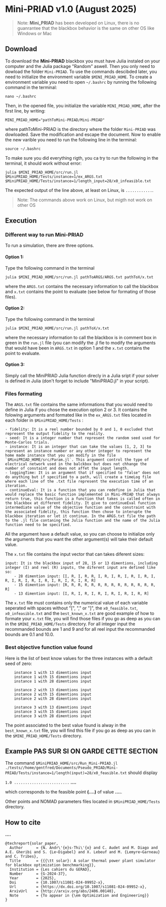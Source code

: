 # Mini-PRIAD v1.0 (August 2025)

> Note: **Mini_PRIAD** has been developed on Linux, there is no guanrantee that the blackbox behavior is the same on other OS like Windows or Mac

## Download
To download the **Mini-PRIAD** blackbox you must have Julia instaled on your computer and the Julia package "Random" aswell. Then you only need to dowload the folder `Mini-PRIAD`. To use the commands descibded later, you need to initialize the environment variable  `$MINI_PRIAD_HOME`. To create a environment variable you need to open `~/.bashrc` by running the following command in the terminal:
```
nano ~/.bashrc
```
Then, in the opened file, you initialize the variable `MINI_PRIAD_HOME`, after the first line, by writing:
```
MINI_PRIAD_HOME="pathToMini-PRIAD/Mini-PRIAD"
```
where pathToMini-PRIAD is the directory where the folder `Mini-PRIAD` was dowloaded. Save the modification and escape the document. Now to enable the new varible you need to run the following line in the terminal:
```
source ~/.bashrc
```
To make sure you did everything rigth, you ca try to run the following in the terminal, it should work without error:
```
julia $MINI_PRIAD_HOME/src/run.jl $MiniPRIAD_HOME/Tests/instance=1/ex_ARGS.txt $MiniPRIAD_HOME/Tests/instance=1/length_input=28/x0_infeasible.txt
```
The expected output of the line above, at least on Linux, is `............`.
> Note: The commands above work on Linux, but migth not work on other OS
## Execution
### Different way to run Mini-PRIAD
To run a simulation, there are three options.

#### Option 1:

Type the following command in the terminal
```
julia $MINI_PRIAD_HOME/src/run.jl pathToARGS/ARGS.txt pathToX/x.txt
```
where the `ARGS.txt` contains the necessary information to call the blackbox and `x.txt` contains the point to evaluate (see below for formating of those files).

#### Option 2:

Type the following command in the terminal
```
julia $MINI_PRIAD_HOME/src/run.jl pathToX/x.txt
```
where the necessary information to call the blackbox is in comment box in green in the `run.jl` file (you can modify the .jl fie to modify the arguments that would have been in `ARGS.txt` in option 1 and the `x.txt` contains the point to evaluate.

#### Option 3:

Simply call the MiniPRIAD Julia function direcly in a Julia sript if your solver is defined in Julia (don't forget to include "MiniPRIAD.jl" in your script).

### Files formating
The `ARGS.txt` file contains the same informations that you would need to define in Julia if you chose the execution option 2 or 3. It contains the folowing arguments and formated like in the `ex_ARGS.txt` files located in each folder in `$MiniPRIAD_HOME/Tests` : 
```
- fidelity: It is a reel number bounded by 0 and 1, 0 excluded that represent the output fidelity to the reality.
- seed: It is a integer number that represent the random seed used for Monte-Carlos trials.
- instance: It is an integer that can take the values [1, 2, 3] to represent an instance number or any other integer to represent the home made instance that you can modify in the file `$MiniPRIAD_HOME/src/Param.jl`. This argument control the type of electrical network used in the balckbox but does not chhange the number of constaint and does not affet the input length.
- loggingTime: It is an argument that if specified to "false" does not do anything but if specified to a path, will create a timeLog file where each line of the .txt file represent the execution time of an iteration.
- continueEval: It is a function that you can redefine in Julia that would replace the basic function implemented in Mini-PRIAD that always return true, this function is a function that takes is called often in the blackbox at different fidelity. It give to continueEval function intermediate value of the objective function and the constraint with the associated fidelity, this function then chose to interupte the blackbox iteration or let it continue. In the ARGS.txt file the path to the .jl file contaning the Julia function and the name of the Julia function need to be specified.
```
All the argument have a default value, so you can choose to initialize only the arguments that you want the other argument(s) will take their default value.

The `x.txt` file contains the input vector that can takes diferent sizes:
```
input: It is the blackbox input of 28, 15 or 13 dimentions, including integer (I) and reel (R) inputs, the diferent input are defined like so:
	- 28 dimention input: [I, R, I, R, R, I, R, I, R, I, R, I, R, I, R, I, R, I, R, I, R, I, R, I, R, I, R, R]
	- 15 dimention input: [R, R, R, R, R, R, R, R, R, R, R, R, R, R, R]
	- 13 dimention input: [I, R, I, R, I, R, I, R, I, R, I, R, R]
```
The `x.txt` file must contains only the numerical value of each variable seperated with spaces without "[", "," or "]", the `x0_feasible.txt`, `x0_infeasible.txt` and the `best_known_x.txt` are good example of how to formate your `x.txt` file, you will find those files if you go as deep as you can in the `$MINI_PRIAD_HOME/Tests` directory.
For all integer input the recommanded bounds are 1 and 9 and for all reel input the recommanded bounds are 0.1 and 10.0.  

### Best objective function value found
Here is the list of best know values for the three instances with a default seed of zero:
```
	instance 1 with 13 dimentions input	
	instance 1 with 15 dimentions input
	instance 1 with 28 dimentions input

	instance 2 with 13 dimentions input
	instance 2 with 15 dimentions input
	instance 2 with 28 dimentions input

	instance 3 with 13 dimentions input
	instance 3 with 15 dimentions input
	instance 3 with 28 dimentions input
```
The point associated to the best value found is alway in the `best_known_x.txt` file, you will find this file if you go as deep as you can in the `$MINI_PRIAD_HOME/Tests` directory.

## Example PAS SUR SI ON GARDE CETTE SECTION
The command `$MiniPRIAD_HOME/src/Run_Mini-PRIAD.jl ./tests//home/gentfred/Documents/Pseudo_PRIAD/Mini-PRIAD/Tests/instance=1/length(input)=28/x0_feasible.txt` should display

`1.0 .........................` **....**

which corresponds to the feasible point
**(....)**
of value **....**.

Other points and NOMAD parameters files located in `$MiniPRIAD_HOME/Tests` directory.


## How to cite
**....**
```
@techreport{solar_paper,
  Author      = {N. Andr\'{e}s-Thi\'{o} and C. Audet and M. Diago and A.E. Gheribi and S. {Le~Digabel} and X. Lebeuf and M. {Lemyre~Garneau} and C. Tribes},
  Title       = {{{\tt solar}: A solar thermal power plant simulator for blackbox optimization benchmarking}},
  Institution = {Les cahiers du GERAD},
  Number      = {G-2024-37},
  Year        = {2025},
  Doi         = {10.1007/s11081-024-09952-x},
  Url         = {https://dx.doi.org/10.1007/s11081-024-09952-x},
  ArxivUrl    = {http://arxiv.org/abs/2406.00140},
  Note        = {To appear in {\em Optimization and Engineering}}
}
```
